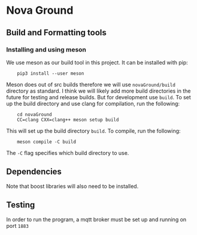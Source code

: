 # Nova Ground

## Build and Formatting tools
### Installing and using meson
We use meson as our build tool in this project. It can be installed with pip:
```
    pip3 install --user meson
```
Meson does out of src builds therefore we will use `novaGround/build` directory as standard. I think we will likely add more build directories in the future for testing and release builds. But for development use `build`. To set up the build directory and use clang for compilation, run the following:
```
    cd novaGround
    CC=clang CXX=clang++ meson setup build
```
This will set up the build directory `build`. To compile, run the following:
```
    meson compile -C build
```
The `-C` flag specifies which build directory to use.

## Dependencies
Note that boost libraries will also need to be installed.

<!-- ### Using clang-tidy (note still trying to make this work)
There is a `.clang_tidy` file in the directory that will perform linting on our code. Meson will automatically run this if you have `clang-tidy` available on your system. On mac this can be done by first making sure `llvm` is installed:
```
    brew install llvm
```
You can determine the location of clang-tidy with
```
    brew list llvm | grep bin/clang-tidy
```
Then you can set up an alias in `~/.zshrc` or `~/.bashrc` depending on what shell you use. Make sure to change the directory if it's different to mine:
```
    # For zsh
    echo "alias clang-tidy=\"/usr/local/Cellar/llvm/17.0.6_1/bin/clang-tidy\"" >> ~/.zshrc

    # For bash
    echo "alias clang-tidy=\"/usr/local/Cellar/llvm/17.0.6_1/bin/clang-tidy\"" >> ~/.bashrc
``` -->
## Testing
In order to run the program, a mqtt broker must be set up and running on port `1883`